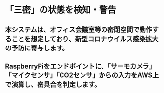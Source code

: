 # 「三密」の状態を検知・警告
## 本システムは、オフィス会議室等の密閉空間で動作することを想定しており、新型コロナウイルス感染拡大の予防に寄与します。
## RaspberryPiをエンドポイントに、「サーモカメラ」「マイクセンサ」「CO2センサ」からの入力をAWS上で演算し、密具合を判定します。

